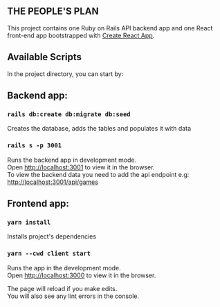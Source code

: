 ## THE PEOPLE'S PLAN

This project contains one Ruby on Rails API backend app and one React front-end app bootstrapped with [Create React App](https://github.com/facebook/create-react-app).

## Available Scripts

In the project directory, you can start by: 

## Backend app: 

### `rails db:create db:migrate db:seed`

Creates the database, adds the tables and populates it with data

### `rails s -p 3001`

Runs the backend app in development mode.<br />
Open [http://localhost:3001](http://localhost:3001) to view it in the browser.<br />
To view the backend data you need to add the api endpoint e.g: [http://localhost:3001/api/games](http://localhost:3001/api/answers) 

## Frontend app:

### `yarn install`

Installs project's dependencies

### `yarn --cwd client start`

Runs the app in the development mode.<br />
Open [http://localhost:3000](http://localhost:3000) to view it in the browser.

The page will reload if you make edits.<br />
You will also see any lint errors in the console.

